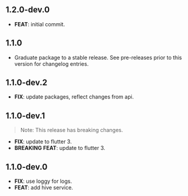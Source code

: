 ## 1.2.0-dev.0

 - **FEAT**: initial commit.

## 1.1.0

 - Graduate package to a stable release. See pre-releases prior to this version for changelog entries.

## 1.1.0-dev.2

 - **FIX**: update packages, reflect changes from api.

## 1.1.0-dev.1

> Note: This release has breaking changes.

 - **FIX**: update to flutter 3.
 - **BREAKING** **FEAT**: update to flutter 3.

## 1.1.0-dev.0

 - **FIX**: use loggy for logs.
 - **FEAT**: add hive service.

